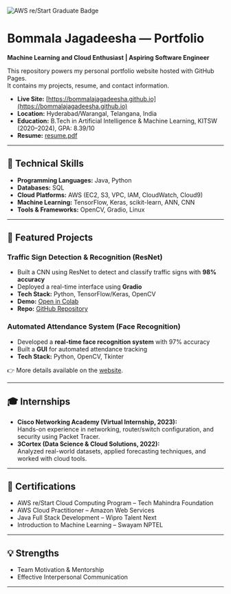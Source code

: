 ![AWS re/Start Graduate Badge](https://images.credly.com/size/340x340/images/8d3b8f6d-2d2e-4e3e-9a2e-5b9b8e8c8a6e/AWS_reStart_Graduate.png)

# Bommala Jagadeesha — Portfolio

**Machine Learning and Cloud Enthusiast | Aspiring Software Engineer**

This repository powers my personal portfolio website hosted with GitHub Pages.  
It contains my projects, resume, and contact information.

- **Live Site:** [https://bommalajagadeesha.github.io](https://bommalajagadeesha.github.io)  
- **Location:** Hyderabad/Warangal, Telangana, India  
- **Education:** B.Tech in Artificial Intelligence & Machine Learning, KITSW (2020–2024), GPA: 8.39/10  
- **Resume:** [resume.pdf](resume.pdf)  

---

## 🔧 Technical Skills
- **Programming Languages:** Java, Python  
- **Databases:** SQL  
- **Cloud Platforms:** AWS (EC2, S3, VPC, IAM, CloudWatch, Cloud9)  
- **Machine Learning:** TensorFlow, Keras, scikit-learn, ANN, CNN  
- **Tools & Frameworks:** OpenCV, Gradio, Linux  

---

## 🚀 Featured Projects

### Traffic Sign Detection & Recognition (ResNet)
- Built a CNN using ResNet to detect and classify traffic signs with **98% accuracy**  
- Deployed a real-time interface using **Gradio**  
- **Tech Stack:** Python, TensorFlow/Keras, OpenCV
- **Demo:** [Open in Colab](https://colab.research.google.com/github/BOMMALAJAGADEESHA/Traffic-Sign-Detection-ResNet/blob/main/traffic_sign_detection.ipynb)  
- **Repo:** [GitHub Repository](https://github.com/BOMMALAJAGADEESHA/Traffic-Sign-Detection-ResNet) 


### Automated Attendance System (Face Recognition)
- Developed a **real-time face recognition system** with 97% accuracy  
- Built a **GUI** for automated attendance tracking  
- **Tech Stack:** Python, OpenCV, Tkinter  

👉 More details available on the [website](https://bommalajagadeesha.github.io).

---

## 🎓 Internships
- **Cisco Networking Academy (Virtual Internship, 2023):**  
  Hands-on experience in networking, router/switch configuration, and security using Packet Tracer.  
- **3Cortex (Data Science & Cloud Solutions, 2022):**  
  Analyzed real-world datasets, applied forecasting techniques, and worked with cloud tools.  

---

## 📜 Certifications
- AWS re/Start Cloud Computing Program – Tech Mahindra Foundation  
- AWS Cloud Practitioner – Amazon Web Services  
- Java Full Stack Development – Wipro Talent Next  
- Introduction to Machine Learning – Swayam NPTEL  

---

## 💡 Strengths
- Team Motivation & Mentorship  
- Effective Interpersonal Communication  

---


